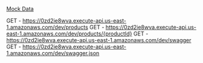 [Mock Data](https://fakestoreapi.com/products)

GET - https://0zd2ie8wva.execute-api.us-east-1.amazonaws.com/dev/products
GET - https://0zd2ie8wva.execute-api.us-east-1.amazonaws.com/dev/products/{productId}
GET - https://0zd2ie8wva.execute-api.us-east-1.amazonaws.com/dev/swagger
GET - https://0zd2ie8wva.execute-api.us-east-1.amazonaws.com/dev/swagger.json
